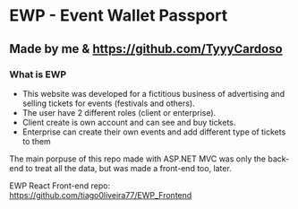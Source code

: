 # EWP - Event Wallet Passport
## Made by me & https://github.com/TyyyCardoso
### What is EWP
- This website was developed for a fictitious business of advertising and selling tickets for events (festivals and others).
- The user have 2 different roles (client or enterprise).
- Client create is own account and can see and buy tickets.
- Enterprise can create their own events and add different type of tickets to them

The main porpuse of this repo made with ASP.NET MVC was only the back-end to treat all the data, but was made a front-end too, later.

EWP React Front-end repo: https://github.com/tiago0liveira77/EWP_Frontend

